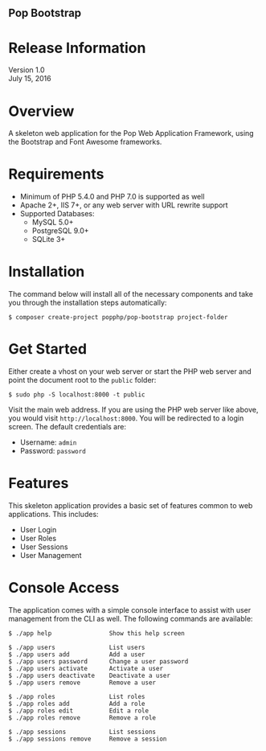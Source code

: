 Pop Bootstrap
-------------

Release Information
===================
Version 1.0  
July 15, 2016

Overview
========
A skeleton web application for the Pop Web Application Framework,
using the Bootstrap and Font Awesome frameworks. 

Requirements
============

* Minimum of PHP 5.4.0 and PHP 7.0 is supported as well
* Apache 2+, IIS 7+, or any web server with URL rewrite support
* Supported Databases:
    - MySQL 5.0+
    - PostgreSQL 9.0+
    - SQLite 3+

Installation
============ 

The command below will install all of the necessary components and
take you through the installation steps automatically:

```console
$ composer create-project popphp/pop-bootstrap project-folder
```

Get Started
===========

Either create a vhost on your web server or start the PHP web server
and point the document root to the `public` folder:

```console
$ sudo php -S localhost:8000 -t public
```

Visit the main web address. If you are using the PHP web server like
above, you would visit `http://localhost:8000`. You will be redirected
to a login screen. The default credentials are:

* Username: `admin`
* Password: `password`

Features
========

This skeleton application provides a basic set of features common to
web applications. This includes:

- User Login
- User Roles
- User Sessions
- User Management

Console Access
==============

The application comes with a simple console interface to assist
with user management from the CLI as well. The following commands
are available:

```console
$ ./app help                Show this help screen
    
$ ./app users               List users
$ ./app users add           Add a user
$ ./app users password      Change a user password
$ ./app users activate      Activate a user
$ ./app users deactivate    Deactivate a user
$ ./app users remove        Remove a user
    
$ ./app roles               List roles
$ ./app roles add           Add a role
$ ./app roles edit          Edit a role
$ ./app roles remove        Remove a role
    
$ ./app sessions            List sessions
$ ./app sessions remove     Remove a session
```